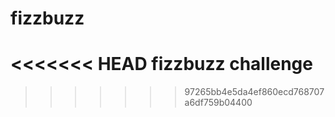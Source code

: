 # fizzbuzz
<<<<<<< HEAD
fizzbuzz challenge
=======
>>>>>>> 97265bb4e5da4ef860ecd768707a6df759b04400
